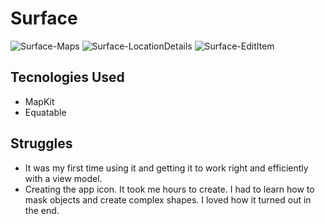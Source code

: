 # Surface

![Surface-Maps](https://user-images.githubusercontent.com/61842505/163694854-a2e1ce2f-1956-4c4f-b587-6ec1afb30ee3.png)
![Surface-LocationDetails](https://user-images.githubusercontent.com/61842505/163694855-d8de5dd3-64c4-40d8-9308-0053afddfa5d.png)
![Surface-EditItem](https://user-images.githubusercontent.com/61842505/163694857-de3e0457-15f9-42c7-80ee-6b03e91c9533.png)

## Tecnologies Used
- MapKit
- Equatable

## Struggles
- It was my first time using it and getting it to work right and efficiently with a view model. 
- Creating the app icon. It took me hours to create. I had to learn how to mask objects and create complex shapes. I loved how it turned out in the end. 
